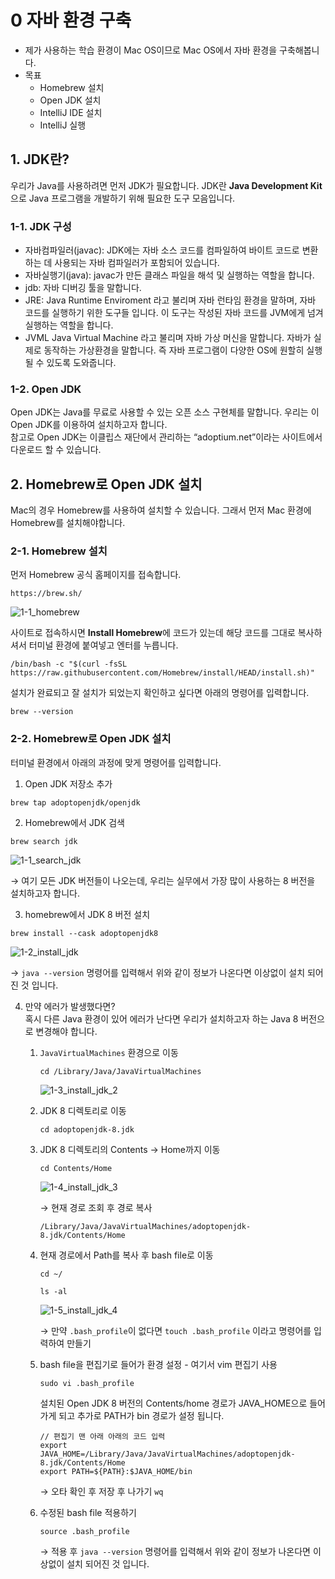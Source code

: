# 0 자바 환경 구축
- 제가 사용하는 학습 환경이 Mac OS이므로 Mac OS에서 자바 환경을 구축해봅니다. 
- 목표 
    - Homebrew 설치 
    - Open JDK 설치 
    - IntelliJ IDE 설치
    - IntelliJ 실행 

## 1. JDK란?
우리가 Java를 사용하려면 먼저 JDK가 필요합니다. JDK란 **Java Development Kit**으로 Java 프로그램을 개발하기 위해 필요한 도구 모음입니다. 
### 1-1. JDK 구성
- 자바컴파일러(javac): JDK에는 자바 소스 코드를 컴파일하여 바이트 코드로 변환하는 데 사용되는 자바 컴파일러가 포함되어 있습니다.
- 자바실행기(java): javac가 만든 클래스 파일을 해석 및 실행하는 역할을 합니다.
- jdb: 자바 디버깅 툴을 말합니다.
- JRE: Java Runtime Enviroment 라고 불리며 자바 런타임 환경을 말하며, 자바 코드를 실행하기 위한 도구들 입니다. 이 도구는 작성된 자바 코드를 JVM에게 넘겨 실행하는 역할을 합니다.
- JVML Java Virtual Machine 라고 불리며 자바 가상 머신을 말합니다. 자바가 실제로 동작하는 가상환경을 말합니다. 즉 자바 프로그램이 다양한 OS에 원할히 실행될 수 있도록 도와줍니다.
### 1-2. Open JDK 
Open JDK는 Java를 무료로 사용할 수 있는 오픈 소스 구현체를 말합니다. 우리는 이 Open JDK를 이용하여 설치하고자 합니다.\
참고로 Open JDK는 이클립스 재단에서 관리하는 “adoptium.net”이라는 사이트에서 다운로드 할 수 있습니다.

## 2. Homebrew로 Open JDK 설치
Mac의 경우 Homebrew를 사용하여 설치할 수 있습니다. 그래서 먼저 Mac 환경에 Homebrew를 설치해야합니다.

### 2-1. Homebrew 설치
먼저 Homebrew 공식 홈페이지를 접속합니다.
```
https://brew.sh/
```
![1-1_homebrew](https://github.com/Ki-Sung/must_have_JAVA/assets/80456601/b0b6a039-8ffa-46a1-a447-c518156fbe7e)

사이트로 접속하시면 **Install Homebrew**에 코드가 있는데 해당 코드를 그대로 복사하셔서 터미널 환경에 붙여넣고 엔터를 누릅니다.
```
/bin/bash -c "$(curl -fsSL https://raw.githubusercontent.com/Homebrew/install/HEAD/install.sh)"
```
설치가 완료되고 잘 설치가 되었는지 확인하고 싶다면 아래의 명령어를 입력합니다.
```
brew --version
```

### 2-2. Homebrew로 Open JDK 설치
터미널 환경에서 아래의 과정에 맞게 명령어를 입력합니다.

1. Open JDK 저장소 추가
```
brew tap adoptopenjdk/openjdk
```

2. Homebrew에서 JDK 검색
```
brew search jdk
```
![1-1_search_jdk](https://github.com/Ki-Sung/must_have_JAVA/assets/80456601/4f309bce-2f19-4a4f-b032-2b4c6016ae1f)

&rarr; 여기 모든 JDK 버전들이 나오는데, 우리는 실무에서 가장 많이 사용하는 8 버전을 설치하고자 합니다.

3. homebrew에서 JDK 8 버전 설치
```
brew install --cask adoptopenjdk8
```
![1-2_install_jdk](https://github.com/Ki-Sung/must_have_JAVA/assets/80456601/49e4f1d2-292a-42b9-93e3-87103fb85037)

&rarr; `java --version` 명령어를 입력해서 위와 같이 정보가 나온다면 이상없이 설치 되어진 것 입니다. 

4. 만약 에러가 발생했다면?\
혹시 다른 Java 환경이 있어 에러가 난다면 우리가 설치하고자 하는 Java 8 버전으로 변경해야 합니다.
    1) `JavaVirtualMachines` 환경으로 이동
        ```
        cd /Library/Java/JavaVirtualMachines
        ```
        ![1-3_install_jdk_2](https://github.com/Ki-Sung/must_have_JAVA/assets/80456601/151d13b4-9b24-439e-b24d-14a406ce95cd)

    2) JDK 8 디렉토리로 이동
       ```
       cd adoptopenjdk-8.jdk
       ```
    3) JDK 8 디렉토리의 Contents → Home까지 이동
       ```
       cd Contents/Home
       ```
       ![1-4_install_jdk_3](https://github.com/Ki-Sung/must_have_JAVA/assets/80456601/ae44103d-148b-4fca-bd53-07787ae7a559)

       &rarr; 현재 경로 조회 후 경로 복사
       ```
       /Library/Java/JavaVirtualMachines/adoptopenjdk-8.jdk/Contents/Home
       ```

    4) 현재 경로에서 Path를 복사 후 bash file로 이동
       ```
       cd ~/
       ```
       ```
       ls -al
       ```
       ![1-5_install_jdk_4](https://github.com/Ki-Sung/must_have_JAVA/assets/80456601/010d93ce-e971-4325-bd9c-92862ffde75f)

       &rarr; 만약 `.bash_profile`이 없다면 `touch .bash_profile` 이라고 명령어를 입력하여 만들기

    5) bash file을 편집기로 들어가 환경 설정 - 여기서 vim 편집기 사용
       ```
       sudo vi .bash_profile
       ```
       설치된 Open JDK 8 버전의 Contents/home 경로가 JAVA_HOME으로 들어가게 되고 추가로 PATH가 bin 경로가 설정 됩니다.
       ```
       // 편집기 맨 아래 아래의 코드 입력 
       export JAVA_HOME=/Library/Java/JavaVirtualMachines/adoptopenjdk-8.jdk/Contents/Home
       export PATH=${PATH}:$JAVA_HOME/bin
       ```
       &rarr; 오타 확인 후 저장 후 나가기 `wq`

    6) 수정된 bash file 적용하기
       ```
       source .bash_profile 
       ```

       &rarr; 적용 후 `java --version` 명령어를 입력해서 위와 같이 정보가 나온다면 이상없이 설치 되어진 것 입니다. 
